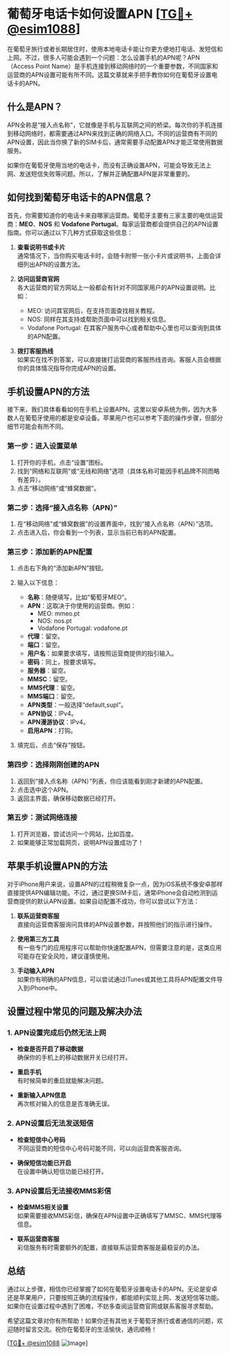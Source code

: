 # 葡萄牙电话卡如何设置APN [[TG💪+ @esim1088](https://t.me/s/esim1088)]

在葡萄牙旅行或者长期居住时，使用本地电话卡能让你更方便地打电话、发短信和上网。不过，很多人可能会遇到一个问题：怎么设置手机的APN呢？APN（Access Point Name）是手机连接到移动网络时的一个重要参数，不同国家和运营商的APN设置可能有所不同。这篇文章就来手把手教你如何在葡萄牙设置电话卡的APN。

## 什么是APN？

APN全称是“接入点名称”，它就像是手机与互联网之间的桥梁。每次你的手机连接到移动网络时，都需要通过APN来找到正确的网络入口。不同的运营商有不同的APN设置，因此当你换了新的SIM卡后，通常需要手动配置APN才能正常使用数据服务。

如果你在葡萄牙使用当地的电话卡，而没有正确设置APN，可能会导致无法上网、发送短信失败等问题。所以，了解并正确配置APN是非常重要的。

## 如何找到葡萄牙电话卡的APN信息？

首先，你需要知道你的电话卡来自哪家运营商。葡萄牙主要有三家主要的电信运营商：**MEO**、**NOS** 和 **Vodafone Portugal**。每家运营商都会提供自己的APN设置指南。你可以通过以下几种方式获取这些信息：

1. **查看说明书或卡片**  
   通常情况下，当你购买电话卡时，会随卡附带一张小卡片或说明书，上面会详细列出APN的设置方法。

2. **访问运营商官网**  
   各大运营商的官方网站上一般都会有针对不同国家用户的APN设置说明。比如：
   - MEO: 访问其官网后，在支持页面查找相关教程。
   - NOS: 同样在其支持或帮助页面中可以找到相关信息。
   - Vodafone Portugal: 在其客户服务中心或者帮助中心里也可以查询到具体的APN配置。

3. **拨打客服热线**  
   如果实在找不到答案，可以直接拨打运营商的客服热线咨询。客服人员会根据你的具体情况指导你完成APN的设置。

## 手机设置APN的方法

接下来，我们具体看看如何在手机上设置APN。这里以安卓系统为例，因为大多数人在葡萄牙使用的都是安卓设备。苹果用户也可以参考下面的操作步骤，但部分细节可能会有所不同。

### 第一步：进入设置菜单

1. 打开你的手机，点击“设置”图标。
2. 找到“网络和互联网”或“无线和网络”选项（具体名称可能因手机品牌不同而略有差异）。
3. 点击“移动网络”或“蜂窝数据”。

### 第二步：选择“接入点名称（APN）”

1. 在“移动网络”或“蜂窝数据”的设置界面中，找到“接入点名称（APN）”选项。
2. 点击进入后，你会看到一个列表，显示当前已有的APN配置。

### 第三步：添加新的APN配置

1. 点击右下角的“添加新APN”按钮。
2. 输入以下信息：
   - **名称**：随便填写，比如“葡萄牙MEO”。
   - **APN**：这取决于你使用的运营商。例如：
     - MEO: mmeo.pt
     - NOS: nos.pt
     - Vodafone Portugal: vodafone.pt
   - **代理**：留空。
   - **端口**：留空。
   - **用户名**：如果要求填写，请按照运营商提供的指引输入。
   - **密码**：同上，按要求填写。
   - **服务器**：留空。
   - **MMSC**：留空。
   - **MMS代理**：留空。
   - **MMS端口**：留空。
   - **APN类型**：一般选择“default,supl”。
   - **APN协议**：IPv4。
   - **APN漫游协议**：IPv4。
   - **启用APN**：打钩。

3. 填完后，点击“保存”按钮。

### 第四步：选择刚刚创建的APN

1. 返回到“接入点名称（APN）”列表，你应该能看到刚才新建的APN配置。
2. 点击选中这个APN。
3. 返回主界面，确保移动数据已经打开。

### 第五步：测试网络连接

1. 打开浏览器，尝试访问一个网站，比如百度。
2. 如果能够正常加载网页，说明APN设置成功了！

## 苹果手机设置APN的方法

对于iPhone用户来说，设置APN的过程稍微复杂一点，因为iOS系统不像安卓那样直接提供APN编辑功能。不过，通过更换SIM卡后，通常iPhone会自动检测到运营商提供的默认APN设置。如果自动配置不成功，你可以尝试以下方法：

1. **联系运营商客服**  
   直接向运营商客服询问具体的APN设置参数，并按照他们的指示进行操作。

2. **使用第三方工具**  
   有一些专门的应用程序可以帮助你快速配置APN，但需要注意的是，这类应用可能存在安全风险，建议谨慎使用。

3. **手动输入APN**  
   如果你有明确的APN信息，可以尝试通过iTunes或其他工具将APN配置文件导入到iPhone中。

## 设置过程中常见的问题及解决办法

### 1. APN设置完成后仍然无法上网

- **检查是否开启了移动数据**  
  确保你的手机上的移动数据开关已经打开。
  
- **重启手机**  
  有时候简单的重启就能解决问题。

- **重新输入APN信息**  
  再次核对输入的信息是否准确无误。

### 2. APN设置后无法发送短信

- **检查短信中心号码**  
  不同运营商的短信中心号码可能不同，可以向运营商客服咨询。

- **确保短信功能已开启**  
  在设置中确认短信功能已经打开。

### 3. APN设置后无法接收MMS彩信

- **检查MMS相关设置**  
  如果需要接收MMS彩信，确保在APN设置中正确填写了MMSC、MMS代理等信息。

- **联系运营商客服**  
  彩信服务有时需要额外的配置，直接联系运营商客服是最稳妥的办法。

## 总结

通过以上步骤，相信你已经掌握了如何在葡萄牙设置电话卡的APN。无论是安卓还是苹果用户，只要按照正确的流程操作，都能顺利实现上网、发送短信等功能。如果你在设置过程中遇到了困难，不妨多查阅运营商官网或联系客服寻求帮助。

希望这篇文章对你有所帮助！如果你还有其他关于葡萄牙旅行或者通信的问题，欢迎随时留言交流。祝你在葡萄牙的生活愉快，通讯顺畅！

[[TG💪+ @esim1088](https://t.me/s/esim1088) ![Image](https://i.postimg.cc/4NQfJmqS/Snipaste-2025-05-13-00-14-12.png)]